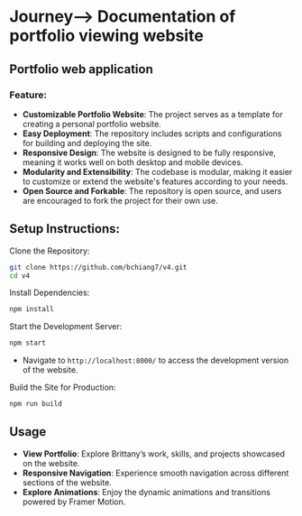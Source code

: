 # Journey--> Documentation of portfolio viewing website
## Portfolio web application 

### Feature:

- **Customizable Portfolio Website**: The project serves as a template for creating a personal portfolio website.
- **Easy Deployment**: The repository includes scripts and configurations for building and deploying the site.
- **Responsive Design**: The website is designed to be fully responsive, meaning it works well on both desktop and mobile devices.
- **Modularity and Extensibility**: The codebase is modular, making it easier to customize or extend the website's features according to your needs.
- **Open Source and Forkable**: The repository is open source, and users are encouraged to fork the project for their own use.

## Setup Instructions:

Clone the Repository:

```bash
git clone https://github.com/bchiang7/v4.git
cd v4
```

Install Dependencies:

```bash
npm install
```

Start the Development Server:

```bash
npm start
```

- Navigate to `http://localhost:8000/` to access the development version of the website.

Build the Site for Production:

```bash
npm run build
```
## Usage
- **View Portfolio**: Explore Brittany’s work, skills, and projects showcased on the website.
- **Responsive Navigation**: Experience smooth navigation across different sections of the website.
- **Explore Animations**: Enjoy the dynamic animations and transitions powered by Framer Motion.
